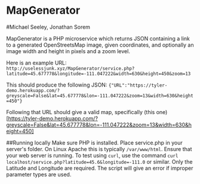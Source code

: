 # MapGenerator

#Michael Seeley, Jonathan Sorem

MapGenerator is a PHP microservice which returns JSON containing a link to a generated OpenStreetsMap image, given coordinates, and optionally an image width and height in pixels and a zoom level.

Here is an example URL:
```http://uselessjunk.xyz/MapGenerator/service.php?latitude=45.677778&longitude=-111.047222&width=630&height=450&zoom=13```

This should produce the following JSON:
```{"URL":"https://tyler-demo.herokuapp.com/?greyscale=False&lat=45.677778&lon=-111.047222&zoom=13&width=630&height=450"}```

Following that URL should give a valid map, specifically (this one)[https://tyler-demo.herokuapp.com/?greyscale=False&lat=45.677778&lon=-111.047222&zoom=13&width=630&height=450]

##Running locally
Make sure PHP is installed. Place service.php in your server's folder.  On Linux Apache this is typically ```/var/www/html```.  Ensure that your web server is running.
To test using ```curl```, use the command ```curl localhost/service.php?latitude=45.6&longitude=-111.0``` or similar.  Only the Latitude and Longitude are required.  The script will give an error if improper parameter types are used.
